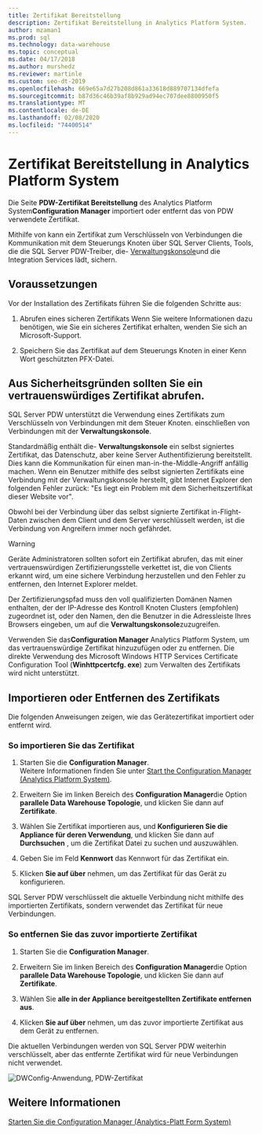 ```yaml
---
title: Zertifikat Bereitstellung
description: Zertifikat Bereitstellung in Analytics Platform System.
author: mzaman1
ms.prod: sql
ms.technology: data-warehouse
ms.topic: conceptual
ms.date: 04/17/2018
ms.author: murshedz
ms.reviewer: martinle
ms.custom: seo-dt-2019
ms.openlocfilehash: 669e65a7d27b208d861a33618d889707134dfefa
ms.sourcegitcommit: b87d36c46b39af8b929ad94ec707dee8800950f5
ms.translationtype: MT
ms.contentlocale: de-DE
ms.lasthandoff: 02/08/2020
ms.locfileid: "74400514"
---
```

# <a name="certificate-provisioning-in-analytics-platform-system"></a>Zertifikat Bereitstellung in Analytics Platform System
Die Seite **PDW-Zertifikat Bereitstellung** des Analytics Platform System**Configuration Manager** importiert oder entfernt das von PDW verwendete Zertifikat. 

Mithilfe von kann ein Zertifikat zum Verschlüsseln von Verbindungen die Kommunikation mit dem Steuerungs Knoten über SQL Server Clients, Tools, die die SQL Server PDW-Treiber, die- [Verwaltungskonsole](monitor-the-appliance-by-using-the-admin-console.md)und die Integration Services lädt, sichern. 
  
## <a name="prerequisites"></a>Voraussetzungen  
Vor der Installation des Zertifikats führen Sie die folgenden Schritte aus:  
  
1.  Abrufen eines sicheren Zertifikats Wenn Sie weitere Informationen dazu benötigen, wie Sie ein sicheres Zertifikat erhalten, wenden Sie sich an Microsoft-Support.  
  
2.  Speichern Sie das Zertifikat auf dem Steuerungs Knoten in einer Kenn Wort geschützten PFX-Datei.  
  
## <a name="for-security-reasons-obtain-a-trusted-certificate"></a>Aus Sicherheitsgründen sollten Sie ein vertrauenswürdiges Zertifikat abrufen.  
SQL Server PDW unterstützt die Verwendung eines Zertifikats zum Verschlüsseln von Verbindungen mit dem Steuer Knoten. einschließen von Verbindungen mit der **Verwaltungskonsole**.  
  
Standardmäßig enthält die- **Verwaltungskonsole** ein selbst signiertes Zertifikat, das Datenschutz, aber keine Server Authentifizierung bereitstellt. Dies kann die Kommunikation für einen man-in-the-Middle-Angriff anfällig machen. Wenn ein Benutzer mithilfe des selbst signierten Zertifikats eine Verbindung mit der Verwaltungskonsole herstellt, gibt Internet Explorer den folgenden Fehler zurück: "Es liegt ein Problem mit dem Sicherheitszertifikat dieser Website vor".  
  
Obwohl bei der Verbindung über das selbst signierte Zertifikat in-Flight-Daten zwischen dem Client und dem Server verschlüsselt werden, ist die Verbindung von Angreifern immer noch gefährdet.  
  
> [!WARNING]  
> Geräte Administratoren sollten sofort ein Zertifikat abrufen, das mit einer vertrauenswürdigen Zertifizierungsstelle verkettet ist, die von Clients erkannt wird, um eine sichere Verbindung herzustellen und den Fehler zu entfernen, den Internet Explorer meldet.  
  
Der Zertifizierungspfad muss den voll qualifizierten Domänen Namen enthalten, der der IP-Adresse des Kontroll Knoten Clusters (empfohlen) zugeordnet ist, oder den Namen, den die Benutzer in die Adressleiste Ihres Browsers eingeben, um auf die **Verwaltungskonsole**zuzugreifen.  
  
Verwenden Sie das**Configuration Manager** Analytics Platform System, um das vertrauenswürdige Zertifikat hinzuzufügen oder zu entfernen. Die direkte Verwendung des Microsoft Windows HTTP Services Certificate Configuration Tool (**Winhttpcertcfg. exe**) zum Verwalten des Zertifikats wird nicht unterstützt.  
  
## <a name="import-or-remove-the-certificate"></a>Importieren oder Entfernen des Zertifikats  
Die folgenden Anweisungen zeigen, wie das Gerätezertifikat importiert oder entfernt wird.  
  
### <a name="to-import-the-certificate"></a>So importieren Sie das Zertifikat  
  
1.  Starten Sie die **Configuration Manager**.  
Weitere Informationen finden Sie unter [Start the Configuration Manager &#40;Analytics Platform System&#41;](launch-the-configuration-manager.md).  

2.  Erweitern Sie im linken Bereich des **Configuration Manager**die Option **parallele Data Warehouse Topologie**, und klicken Sie dann auf **Zertifikate**.  
  
3.  Wählen Sie Zertifikat importieren aus, und **Konfigurieren Sie die Appliance für deren Verwendung**, und klicken Sie dann auf **Durchsuchen** , um die Zertifikat Datei zu suchen und auszuwählen.  
  
4.  Geben Sie im Feld **Kennwort** das Kennwort für das Zertifikat ein.  
  
5.  Klicken **Sie auf über** nehmen, um das Zertifikat für das Gerät zu konfigurieren.  
  
SQL Server PDW verschlüsselt die aktuelle Verbindung nicht mithilfe des importierten Zertifikats, sondern verwendet das Zertifikat für neue Verbindungen.  
  
### <a name="to-remove-the-previously-imported-certificate"></a>So entfernen Sie das zuvor importierte Zertifikat  
  
1.  Starten Sie die **Configuration Manager**. 

<!-- MISSING LINKS
For more information, see [Launch the Configuration Manager &#40;Analytics Platform System&#41;](launch-the-configuration-manager-analytics-platform-system.md).  
-->
  
2.  Erweitern Sie im linken Bereich des **Configuration Manager**die Option **parallele Data Warehouse Topologie**, und klicken Sie dann auf **Zertifikate**.  
  
3.  Wählen Sie **alle in der Appliance bereitgestellten Zertifikate entfernen aus**.  
  
4.  Klicken **Sie auf über** nehmen, um das zuvor importierte Zertifikat aus dem Gerät zu entfernen.  
  
Die aktuellen Verbindungen werden von SQL Server PDW weiterhin verschlüsselt, aber das entfernte Zertifikat wird für neue Verbindungen nicht verwendet.  
  
![DWConfig-Anwendung, PDW-Zertifikat](media/dwconfig-appl-pdw-cert.png "Dwconfig Appliance PDW-Zertifikat")  
  
## <a name="see-also"></a>Weitere Informationen  
[Starten Sie die Configuration Manager &#40;Analytics-Platt Form System&#41;](launch-the-configuration-manager.md)  

